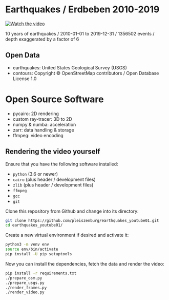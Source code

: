 # Earthquakes / Erdbeben 2010-2019

[![Watch the video](https://img.youtube.com/vi/RLHM5MQ5kAs/maxresdefault.jpg)](https://youtu.be/RLHM5MQ5kAs)

10 years of earthquakes / 2010-01-01 to 2019-12-31 / 1356502 events / depth exaggerated by a factor of 6

## Open Data

- earthquakes: United States Geological Survey (USGS)
- contours: Copyright © OpenStreetMap contributors / Open Database License 1.0

# Open Source Software

- pycairo: 2D rendering
- custom ray-tracer: 3D to 2D
- numpy & numba: acceleration
- zarr: data handling & storage
- ffmpeg: video encoding

## Rendering the video yourself

Ensure that you have the following software installed:

- `python` (3.6 or newer)
- `cairo` (plus header / development files)
- `zlib` (plus header / development files)
- `ffmpeg`
- `gcc`
- `git`

Clone this repository from Github and change into its directory:

```bash
git clone https://github.com/pleiszenburg/earthquakes_youtube01.git
cd earthquakes_youtube01/
```

Create a new virtual environment if desired and activate it:

```bash
python3 -m venv env
source env/bin/activate
pip install -U pip setuptools
```

Now you can install the dependencies, fetch the data and render the video:

```bash
pip install -r requirements.txt
./prepare_osm.py
./prepare_usgs.py
./render_frames.py
./render_video.py
```
